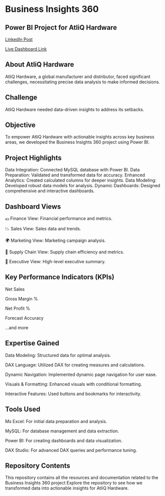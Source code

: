 
# Business Insights 360

## Power BI Project for AtliQ Hardware

[LinkedIn Post](https://www.linkedin.com/in/poireiton-loukrakpam-23a666141/)

[Live Dashboard Link](https://app.powerbi.com/view?r=eyJrIjoiNDUwZDY3YjAtN2UxMy00NDAwLThkZmMtN2UzZmExMDgwYTNjIiwidCI6ImM2ZTU0OWIzLTVmNDUtNDAzMi1hYWU5LWQ0MjQ0ZGM1YjJjNCJ9)

## About AtliQ Hardware
AtliQ Hardware, a global manufacturer and distributor, faced significant challenges, necessitating precise data analysis to make informed decisions.

## Challenge
AtliQ Hardware needed data-driven insights to address its setbacks.

## Objective
To empower AtliQ Hardware with actionable insights across key business areas, we developed the Business Insights 360 project using Power BI.

## Project Highlights
Data Integration: Connected MySQL database with Power BI. Data Preparation: Validated and transformed data for accuracy. Enhanced Analytics: Created calculated columns for deeper insights. Data Modeling: Developed robust data models for analysis. Dynamic Dashboards: Designed comprehensive and interactive dashboards.

## Dashboard Views
💶 Finance View: Financial performance and metrics.

📉 Sales View: Sales data and trends.

🌍 Marketing View: Marketing campaign analysis.

🚛 Supply Chain View: Supply chain efficiency and metrics.

🤵 Executive View: High-level executive summary.

## Key Performance Indicators (KPIs)
Net Sales

Gross Margin %

Net Profit %

Forecast Accuracy

...and more

## Expertise Gained
Data Modeling: Structured data for optimal analysis.

DAX Language: Utilized DAX for creating measures and calculations.

Dynamic Navigation: Implemented dynamic page navigation for user ease.

Visuals & Formatting: Enhanced visuals with conditional formatting.

Interactive Features: Used buttons and bookmarks for interactivity.

## Tools Used
Ms Excel: For initial data preparation and analysis.

MySQL: For database management and data extraction.

Power BI: For creating dashboards and data visualization.

DAX Studio: For advanced DAX queries and performance tuning.

## Repository Contents
This repository contains all the resources and documentation related to the Business Insights 360 project Explore the repository to see how we transformed data into actionable insights for AtliQ Hardware.







